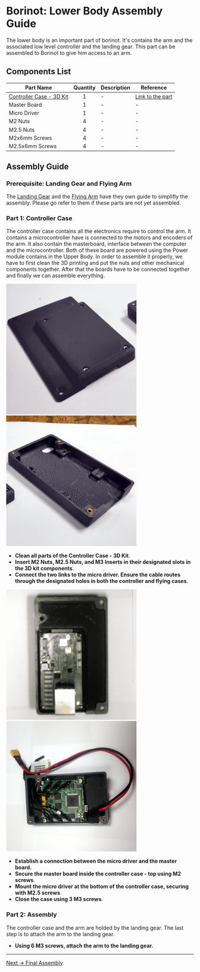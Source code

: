 # Borinot: Lower Body Assembly Guide

The lower body is an important part of borinot. It's contains the arm and the associated low level controller and the landing gear. This part can be assembled to Borinot to give him access to an arm.

## Components List

| Part Name | Quantity | Description | Reference |
|---|:---:|---|---|
| [Controller Case - 3D Kit](CAD/platform/) | 1 | - | [Link to the part](CAD/platform/) |
| Master Board | 1 | - | - |
| Micro Driver | 1 | - | - |
| M2 Nuts | 4 | - | - |
| M2.5 Nuts | 4 | - | - |
| M2x6mm Screws | 4 | - | - |
| M2.5x6mm Screws | 4 | - | - |

## Assembly Guide

### Prerequisite: Landing Gear and Flying Arm

The [Landing Gear](landing_gear.md) and the [Flying Arm](flying_arm.md) have they own guide to simplifly the assembly. Please go refer to them if these parts are not yet assembled.

### Part 1: Controller Case

The controller case contains all the electronics require to control the arm. It contains a microcontroller have is connected to the motors and encoders of the arm. It also contain the masterboard, interface between the computer and the microcontroller. Both of these board are powered using the Power module contains in the Upper Body. In order to assemble it properly, we have to first clean the 3D printing and put the nuts and other mechanical components together. After that the boards have to be connected together and finally we can assemble everything.

<img src="../media/controller_case_preparation_1.png" alt="Top view of the motor case 3 assembly" width="350"/>
<img src="../media/controller_case_preparation_2.png" alt="Top view of the motor case 3 assembly" width="350"/>

- **Clean all parts of the Controller Case - 3D Kit**.
- **Insert M2 Nuts, M2.5 Nuts, and M3 Inserts in their designated slots in the 3D kit components**.
- **Connect the two links to the micro driver. Ensure the cable routes through the designated holes in both the controller and flying cases**.

<img src="../media/controller_case_assembly_1.png" alt="Top view of the motor case 3 assembly" width="350"/>
<img src="../media/controller_case_assembly_2.png" alt="Top view of the motor case 3 assembly" width="350"/>

- **Establish a connection between the micro driver and the master board.**
- **Secure the master board inside the controller case - top using M2 screws**.
- **Mount the micro driver at the bottom of the controller case, securing with M2.5 screws**.
- **Close the case using 3 M3 screws**.

### Part 2: Assembly

The controller case and the arm are holded by the landing gear. The last step is to attach the arm to the landing gear.

- **Using 6 M3 screws, attach the arm to the landing gear.**

---

[Next → Final Assembly](8_final_assembly.md)